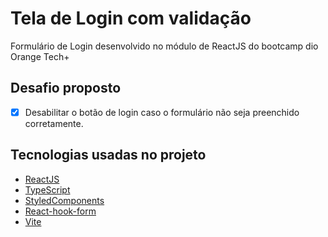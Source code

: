 # Tela de Login com validação

<p>
  Formulário de Login desenvolvido no módulo de ReactJS do bootcamp dio Orange Tech+
</p>

## Desafio proposto

- [x] Desabilitar o botão de login caso o formulário não seja preenchido corretamente.

## Tecnologias usadas no projeto

- [ReactJS](https://pt-br.reactjs.org/)
- [TypeScript](https://typescriptlang.org/)
- [StyledComponents](https://styled-components.com/)
- [React-hook-form](https://react-hook-form.com/)
- [Vite](https://vitejs.dev/)
